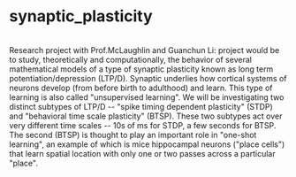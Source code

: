 # synaptic_plasticity
\
Research project with Prof.McLaughlin and Guanchun Li: project would be to study, theoretically and computationally, the behavior of several mathematical models of a type of synaptic plasticity known as long term potentiation/depression (LTP/D).  Synaptic underlies how cortical systems of neurons develop (from before birth to adulthood) and learn.  This type of learning is also called "unsupervised learning".
We will be investigating two distinct subtypes of LTP/D -- "spike timing dependent plasticity" (STDP) and "behavioral time scale plasticity" (BTSP).  These two subtypes act over very different time scales -- 10s of ms for STDP, a few seconds for BTSP.  The second (BTSP) is thought to play an important role in "one-shot learning", an example of  which is mice hippocampal neurons ("place cells") that learn spatial location with only one or two passes across a particular "place".

